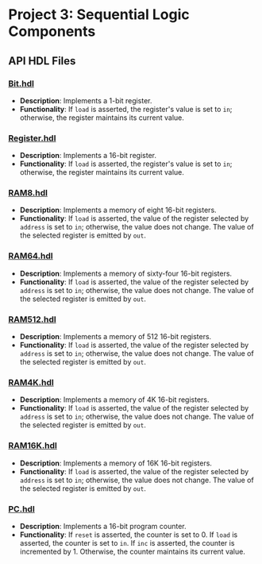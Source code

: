 # Project 3: Sequential Logic Components

## API HDL Files

### [Bit.hdl](Bit.hdl)
- **Description**: Implements a 1-bit register.
- **Functionality**: If `load` is asserted, the register's value is set to `in`; otherwise, the register maintains its current value.

### [Register.hdl](Register.hdl)
- **Description**: Implements a 16-bit register.
- **Functionality**: If `load` is asserted, the register's value is set to `in`; otherwise, the register maintains its current value.


### [RAM8.hdl](RAM8.hdl)
- **Description**: Implements a memory of eight 16-bit registers.
- **Functionality**: If `load` is asserted, the value of the register selected by `address` is set to `in`; otherwise, the value does not change. The value of the selected register is emitted by `out`.

### [RAM64.hdl](RAM64.hdl)
- **Description**: Implements a memory of sixty-four 16-bit registers.
- **Functionality**: If `load` is asserted, the value of the register selected by `address` is set to `in`; otherwise, the value does not change. The value of the selected register is emitted by `out`.

### [RAM512.hdl](RAM512.hdl)
- **Description**: Implements a memory of 512 16-bit registers.
- **Functionality**: If `load` is asserted, the value of the register selected by `address` is set to `in`; otherwise, the value does not change. The value of the selected register is emitted by `out`.

### [RAM4K.hdl](RAM4K.hdl)
- **Description**: Implements a memory of 4K 16-bit registers.
- **Functionality**: If `load` is asserted, the value of the register selected by `address` is set to `in`; otherwise, the value does not change. The value of the selected register is emitted by `out`.

### [RAM16K.hdl](RAM16K.hdl)
- **Description**: Implements a memory of 16K 16-bit registers.
- **Functionality**: If `load` is asserted, the value of the register selected by `address` is set to `in`; otherwise, the value does not change. The value of the selected register is emitted by `out`.

### [PC.hdl](PC.hdl)
- **Description**: Implements a 16-bit program counter.
- **Functionality**: If `reset` is asserted, the counter is set to 0. If `load` is asserted, the counter is set to `in`. If `inc` is asserted, the counter is incremented by 1. Otherwise, the counter maintains its current value.